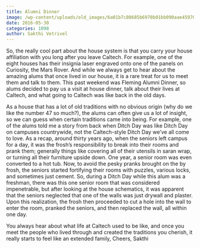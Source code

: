 ```yaml
---
title: Alumni Dinner
image: /wp-content/uploads/old_images/6a01b7c80685b6970b01bb090aae45970d-pi.jpg
date: 2016-05-30
categories: 1098
author: Sakthi Vetrivel
---
```



So, the really cool part about the house system is that you carry your house affiliation with you long after you leave Caltech. For example, one of the eight houses has their insignia laser engraved onto one of the panels on Curiosity, the Mars Rover. And while we always get to hear about the amazing alums that once lived in our house, it is a rare treat for us to meet them and talk to them. This past weekend was Fleming Alumni Dinner, so alums decided to pay us a visit at house dinner, talk about their lives at Caltech, and what going to Caltech was like back in the old days.

 As a house that has a lot of old traditions with no obvious origin (why do we like the number 47 so much?), the alums can often give us a lot of insight, so we can guess when certain traditions came into being. For example, one of the alums told me a story from back when Ditch Day was like Ditch Day on campuses countrywide, not the Caltech-style Ditch Day we’ve all come to love. As a recap, around thirty years ago, when the seniors left campus for a day, it was the frosh’s responsibility to break into their rooms and prank them; generally things like covering all of their utensils in saran wrap, or turning all their furniture upside down. One year, a senior room was even converted to a hot tub. Now, to avoid the pesky pranks brought on the by frosh, the seniors started fortifying their rooms with puzzles, various locks, and sometimes just cement. So, during a Ditch Day while this alum was a freshman, there was this one senior room that was considered impenetrable, but after looking at the house schematics, it was apparent that the seniors neglected that one of the walls was just drywall and plaster. Upon this realization, the frosh then proceeded to cut a hole into the wall to enter the room, pranked the seniors, and then replaced the wall, all within one day.

 You always hear about what life at Caltech used to be like, and once you meet the people who lived through and created the traditions you cherish, it really starts to feel like an extended family,
Cheers,
Sakthi

